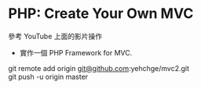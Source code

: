 PHP: Create Your Own MVC
=========================

參考 YouTube 上面的影片操作

- 實作一個 PHP Framework for MVC.

git remote add origin git@github.com:yehchge/mvc2.git  
git push -u origin master  